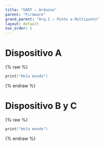 ```yaml
---
title: "UART — Arduino"
parent: "Firmware"
grand_parent: "Arq.1 — Punto a Multipunto"
layout: default
nav_order: 1
---
```


# Dispositivo A

{% raw %}
~~~c++
print("Hola mundo")

~~~
{% endraw %}

# Dispositivo B y C

{% raw %}
~~~c++
print("Hola mundo")
~~~
{% endraw %}